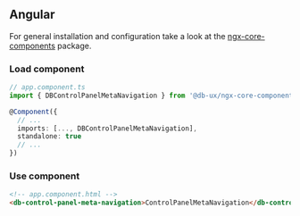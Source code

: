 ## Angular

For general installation and configuration take a look at the [ngx-core-components](https://www.npmjs.com/package/@db-ux/ngx-core-components) package.

### Load component

```ts app.component.ts
// app.component.ts
import { DBControlPanelMetaNavigation } from '@db-ux/ngx-core-components';

@Component({
  // ...
  imports: [..., DBControlPanelMetaNavigation],
  standalone: true
  // ...
})
```

### Use component

```html app.component.html
<!-- app.component.html -->
<db-control-panel-meta-navigation>ControlPanelMetaNavigation</db-control-panel-meta-navigation>
```



